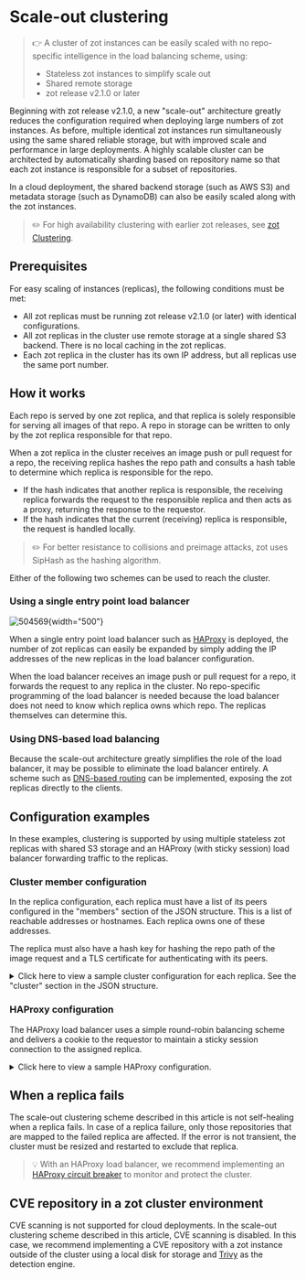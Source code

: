 # Scale-out clustering

> :point_right: A cluster of zot instances can be easily scaled with no repo-specific intelligence in the load balancing scheme, using:
>
> -   Stateless zot instances to simplify scale out
> -   Shared remote storage
> -   zot release v2.1.0 or later

Beginning with zot release v2.1.0, a new "scale-out" architecture greatly reduces the configuration required when deploying large numbers of zot instances. As before, multiple identical zot instances run simultaneously using the same shared reliable storage, but with improved scale and performance in large deployments. A highly scalable cluster can be architected by automatically sharding based on repository name so that each zot instance is responsible for a subset of repositories.

In a cloud deployment, the shared backend storage (such as AWS S3) and metadata storage (such as DynamoDB) can also be easily scaled along with the zot instances.

> :pencil2: For high availability clustering with earlier zot releases, see [zot Clustering](clustering.md).

## Prerequisites

For easy scaling of instances (replicas), the following conditions must be met:

- All zot replicas must be running zot release v2.1.0 (or later) with identical configurations.
- All zot replicas in the cluster use remote storage at a single shared S3 backend. There is no local caching in the zot replicas.
- Each zot replica in the cluster has its own IP address, but all replicas use the same port number.


## How it works

Each repo is served by one zot replica, and that replica is solely responsible for serving all images of that repo. A repo in storage can be written to only by the zot replica responsible for that repo.

When a zot replica in the cluster receives an image push or pull request for a repo, the receiving replica hashes the repo path and consults a hash table to determine which replica is responsible for the repo. 

- If the hash indicates that another replica is responsible, the receiving replica forwards the request to the responsible replica and then acts as a proxy, returning the response to the requestor. 
- If the hash indicates that the current (receiving) replica is responsible, the request is handled locally.


> :pencil2: For better resistance to collisions and preimage attacks, zot uses SipHash as the hashing algorithm.

Either of the following two schemes can be used to reach the cluster.

### Using a single entry point load balancer

![504569](../assets/images/504569.jpg){width="500"}

When a single entry point load balancer such as [HAProxy](https://www.haproxy.com/) is deployed, the number of zot replicas can easily be expanded by simply adding the IP addresses of the new replicas in the load balancer configuration. 

When the load balancer receives an image push or pull request for a repo, it forwards the request to any replica in the cluster.  No repo-specific programming of the load balancer is needed because the load balancer does not need to know which replica owns which repo. The replicas themselves can determine this.  

### Using DNS-based load balancing

Because the scale-out architecture greatly simplifies the role of the load balancer, it may be possible to eliminate the load balancer entirely. A scheme such as [DNS-based routing](https://coredns.io/plugins/loadbalance/) can be implemented, exposing the zot replicas directly to the clients.

## Configuration examples

In these examples, clustering is supported by using multiple stateless zot replicas with shared S3 storage and an HAProxy (with sticky session) load balancer forwarding traffic to the replicas.

### Cluster member configuration

In the replica configuration, each replica must have a list of its peers configured in the "members" section of the JSON structure. This is a list of reachable addresses or hostnames.  Each replica owns one of these addresses.

The replica must also have a hash key for hashing the repo path of the image request and a TLS certificate for authenticating with its peers.

<details>
  <summary markdown="span">Click here to view a sample cluster configuration for each replica. See the "cluster" section in the JSON structure.</summary>

```json
{
  "distSpecVersion": "1.1.0",
  "storage": {
    "rootDirectory": "/tmp/zot",
    "dedupe": false,
    "remoteCache": true,
    "storageDriver": {
      "name": "s3",
      "rootdirectory": "/zot",
      "region": "us-east-1",
      "regionendpoint": "localhost:4566",
      "bucket": "zot-storage",
      "secure": false,
      "skipverify": false
    },
    "cacheDriver": {
      "name": "dynamodb",
      "endpoint": "http://localhost:4566",
      "region": "us-east-1",
      "cacheTablename": "ZotBlobTable",
      "repoMetaTablename": "ZotRepoMetadataTable",
      "imageMetaTablename": "ZotImageMetaTable",
      "repoBlobsInfoTablename": "ZotRepoBlobsInfoTable",
      "userDataTablename": "ZotUserDataTable",
      "versionTablename": "ZotVersion",
      "apiKeyTablename": "ZotApiKeyTable"
    }
  },
  "http": {
    "address": "0.0.0.0",
    "port": "9000",
    "tls": {
      "cert": "test/data/server.cert",
      "key": "test/data/server.key"
    }
  },
  "log": {
    "level": "debug"
  },
  "cluster": {
    "members": [
      "zot-server1:9000",
      "zot-server2:9000",
      "zot-server3:9000"
    ],
    "hashKey": "loremipsumdolors",
    "tls": {
      "cacert": "test/data/ca.crt"
    }  
  }
}
```

</details>

### HAProxy configuration

The HAProxy load balancer uses a simple round-robin balancing scheme and delivers a cookie to the requestor to maintain a sticky session connection to the assigned replica.

<details>
  <summary markdown="span">Click here to view a sample HAProxy configuration.</summary>

```yaml

global
        log /dev/log    local0
        log /dev/log    local1 notice
        chroot /var/lib/haproxy
        maxconn 2000
        stats timeout 30s

defaults
        log     global
        mode    tcp
        option  tcplog
        option  dontlognull
        timeout connect 5000
        timeout client  50000
        timeout server  50000

frontend zot
    bind *:8080
    default_backend zot-cluster

backend zot-cluster
    mode http
    balance roundrobin
    cookie SERVER insert indirect nocache
    server zot-server1 127.0.0.1:9000 check cookie zot-server1
    server zot-server2 127.0.0.2:9000 check cookie zot-server2
    server zot-server3 127.0.0.3:9000 check cookie zot-server3

```

</details>

## When a replica fails

The scale-out clustering scheme described in this article is not self-healing when a replica fails. In case of a replica failure, only those repositories that are mapped to the failed replica are affected. If the error is not transient, the cluster must be resized and restarted to exclude that replica.

> :bulb: With an HAProxy load balancer, we recommend implementing an [HAProxy circuit breaker](https://www.haproxy.com/blog/circuit-breaking-haproxy) to monitor and protect the cluster.

## CVE repository in a zot cluster environment

CVE scanning is not supported for cloud deployments. In the scale-out clustering scheme described in this article, CVE scanning is disabled. In this case, we recommend implementing a CVE repository with a zot instance outside of the cluster using a local disk for storage and [Trivy](https://trivy.dev/) as the detection engine.
